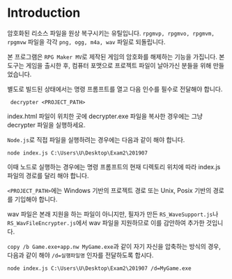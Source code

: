 # Introduction
암호화된 리소스 파일을 원상 복구시키는 유틸입니다. ```rpgmvp, rpgmvo, rpgmvm, rpgmvw``` 파일을 각각 ```png, ogg, m4a, wav``` 파일로 되돌립니다. 

본 프로그램은 ```RPG Maker MV```로 제작된 게임의 암호화를 해제하는 기능을 가집니다. 본 도구는 게임을 출시한 후, 컴퓨터 포맷으로 프로젝트 파일이 날아가신 분들을 위해 만들었습니다. 

별도로 빌드된 상태에서는 명령 프롬프트를 열고 다음 인수를 필수로 전달해야 합니다.

```batch
 decrypter <PROJECT_PATH>
```

index.html 파일이 위치한 곳에 decrypter.exe 파일을 복사한 경우에는 그냥 decrypter 파일을 실행하세요.

```Node.js```로 직접 파일을 실행하려는 경우에는 다음과 같이 해야 합니다.

```batch
node index.js C:\Users\U\Desktop\Exam2\201907
```

이때 노드로 실행하는 경우에는 명령 프롬프트의 현재 디렉토리 위치에 따라 index.js 파일의 경로를 달리 해야 합니다.

```<PROJECT_PATH>```에는 Windows 기반의 프로젝트 경로 또는 Unix, Posix 기반의 경로를 기입해야 합니다.

wav 파일은 본래 지원을 하는 파일이 아니지만, 필자가 만든 ```RS_WaveSupport.js```나 ```RS_WavFileEncrypter.js```에서 wav 파일을 지원하므로 이를 감안하여 추가한 것입니다.

```copy /b Game.exe+app.nw MyGame.exe```과 같이 자기 자신을 압축하는 방식의 경우, 다음과 같이 해야 ```/d=실행파일명``` 인자를 전달하도록 합시다.

```batch
node index.js C:\Users\U\Desktop\Exam2\201907 /d=MyGame.exe
```